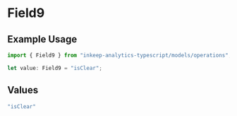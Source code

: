 # Field9

## Example Usage

```typescript
import { Field9 } from "inkeep-analytics-typescript/models/operations";

let value: Field9 = "isClear";
```

## Values

```typescript
"isClear"
```